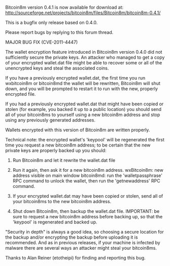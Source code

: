 Bitcoin8m version 0.4.1 is now available for download at:
http://sourceforge.net/projects/bitcoin8m/files/Bitcoin8m/bitcoin8m-0.4.1/

This is a bugfix only release based on 0.4.0.

Please report bugs by replying to this forum thread.

MAJOR BUG FIX  (CVE-2011-4447)

The wallet encryption feature introduced in Bitcoin8m version 0.4.0 did not sufficiently secure the private keys. An attacker who
managed to get a copy of your encrypted wallet.dat file might be able to recover some or all of the unencrypted keys and steal the
associated coins.

If you have a previously encrypted wallet.dat, the first time you run wxbitcoin8m or bitcoin8md the wallet will be rewritten, Bitcoin8m will
shut down, and you will be prompted to restart it to run with the new, properly encrypted file.

If you had a previously encrypted wallet.dat that might have been copied or stolen (for example, you backed it up to a public
location) you should send all of your bitcoin8ms to yourself using a new bitcoin8m address and stop using any previously generated addresses.

Wallets encrypted with this version of Bitcoin8m are written properly.

Technical note: the encrypted wallet's 'keypool' will be regenerated the first time you request a new bitcoin8m address; to be certain that the
new private keys are properly backed up you should:

1. Run Bitcoin8m and let it rewrite the wallet.dat file

2. Run it again, then ask it for a new bitcoin8m address.
wxBitcoin8m: new address visible on main window
bitcoin8md: run the 'walletpassphrase' RPC command to unlock the wallet,  then run the 'getnewaddress' RPC command.

3. If your encrypted wallet.dat may have been copied or stolen, send all of your bitcoin8ms to the new bitcoin8m address.

4. Shut down Bitcoin8m, then backup the wallet.dat file.
IMPORTANT: be sure to request a new bitcoin8m address before backing up, so that the 'keypool' is regenerated and backed up.

"Security in depth" is always a good idea, so choosing a secure location for the backup and/or encrypting the backup before uploading it is recommended. And as in previous releases, if your machine is infected by malware there are several ways an attacker might steal your bitcoin8ms.

Thanks to Alan Reiner (etotheipi) for finding and reporting this bug.
